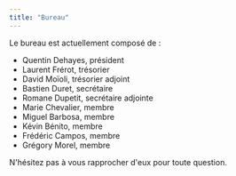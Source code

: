 ```yaml
---
title: "Bureau"
---
```


Le bureau est actuellement composé de :

- Quentin Dehayes, président
- Laurent Frérot, trésorier
- David Moïoli, trésorier adjoint
- Bastien Duret, secrétaire
- Romane Dupetit, secrétaire adjointe
- Marie Chevalier, membre
- Miguel Barbosa, membre
- Kévin Bénito, membre
- Frédéric Campos, membre
- Grégory Morel, membre

N'hésitez pas à vous rapprocher d'eux pour toute question.
